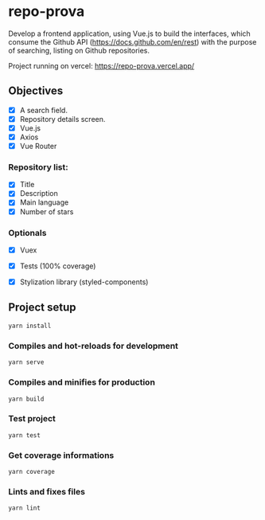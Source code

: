 # repo-prova

Develop a frontend application, using Vue.js to build the interfaces, which consume the Github API (https://docs.github.com/en/rest) with the purpose of searching, listing on Github repositories.

Project running on vercel: https://repo-prova.vercel.app/

## Objectives
- [X] A search field.
- [X] Repository details screen.
- [X] Vue.js
- [X] Axios
- [X] Vue Router
### Repository list:
- [X] Title
- [X] Description
- [X] Main language
- [X] Number of stars
### Optionals
- [X] Vuex
- [X] Tests (100% coverage)
- [X] Stylization library (styled-components)


## Project setup
```
yarn install
```

### Compiles and hot-reloads for development
```
yarn serve
```

### Compiles and minifies for production
```
yarn build
```

### Test project
```
yarn test
```

### Get coverage informations
```
yarn coverage
```

### Lints and fixes files
```
yarn lint
```

